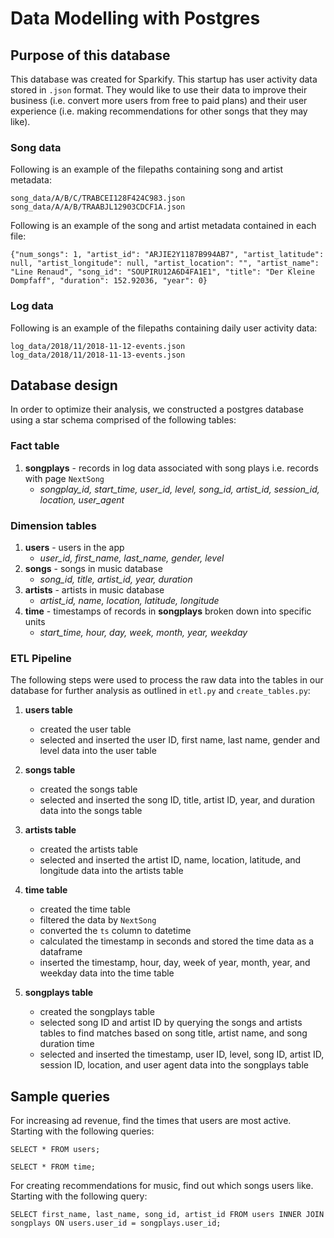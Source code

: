 # **Data Modelling with Postgres**

## **Purpose of this database**

This database was created for Sparkify. This startup has user activity data stored in `.json` format. They would like to use their data to improve their business (i.e. convert more users from free to paid plans) and their user experience (i.e. making recommendations for other songs that they may like). 

### **Song data**

Following is an example of the filepaths containing song and artist metadata:

```
song_data/A/B/C/TRABCEI128F424C983.json
song_data/A/A/B/TRAABJL12903CDCF1A.json

```

Following is an example of the song and artist metadata contained in each file:

```
{"num_songs": 1, "artist_id": "ARJIE2Y1187B994AB7", "artist_latitude": null, "artist_longitude": null, "artist_location": "", "artist_name": "Line Renaud", "song_id": "SOUPIRU12A6D4FA1E1", "title": "Der Kleine Dompfaff", "duration": 152.92036, "year": 0}

```

### **Log data**

Following is an example of the filepaths containing daily user activity data:

```
log_data/2018/11/2018-11-12-events.json
log_data/2018/11/2018-11-13-events.json

```

## **Database design**

In order to optimize their analysis, we constructed a postgres database using a star schema comprised of the following tables:

### **Fact table**
1. **songplays** - records in log data associated with song plays i.e. records with page `NextSong`
    - *songplay_id, start_time, user_id, level, song_id, artist_id, session_id, location, user_agent*

### **Dimension tables**
1. **users** - users in the app
    - *user_id, first_name, last_name, gender, level*
2. **songs** - songs in music database
    - *song_id, title, artist_id, year, duration*
3. **artists** - artists in music database
    - *artist_id, name, location, latitude, longitude*
4. **time** - timestamps of records in **songplays** broken down into specific units
    - *start_time, hour, day, week, month, year, weekday*

### **ETL Pipeline**

The following steps were used to process the raw data into the tables in our database for further analysis as outlined in `etl.py` and `create_tables.py`:

1. **users table**
    - created the user table
    - selected and inserted the user ID, first name, last name, gender and level data into the user table

2. **songs table**
    - created the songs table
    - selected and inserted the song ID, title, artist ID, year, and duration data into the songs table

3. **artists table**
    - created the artists table
    - selected and inserted the artist ID, name, location, latitude, and longitude data into the artists table
    

4. **time table**
    - created the time table
    - filtered the data by `NextSong`
    - converted the `ts` column to datetime
    - calculated the timestamp in seconds and stored the time data as a dataframe
    - inserted the timestamp, hour, day, week of year, month, year, and weekday data into the time table

5. **songplays table**
    - created the songplays table
    - selected song ID and artist ID by querying the songs and artists tables to find matches based on song title, artist name, and song duration time
    - selected and inserted the timestamp, user ID, level, song ID, artist ID, session ID, location, and user agent data into the songplays table
    
## **Sample queries**

For increasing ad revenue, find the times that users are most active. Starting with the following queries:

```
SELECT * FROM users;
```

```
SELECT * FROM time;
```

For creating recommendations for music, find out which songs users like. Starting with the following query: 

```
SELECT first_name, last_name, song_id, artist_id FROM users INNER JOIN songplays ON users.user_id = songplays.user_id;
```